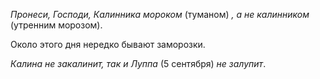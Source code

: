 _Пронеси, Господи, Калинника мороком_ (туманом) _, а не калинником_ (утренним морозом).

Около этого дня нередко бывают заморозки.

_Калина не закалинит, так и Луппа_ (5 сентября) _не залупит_.